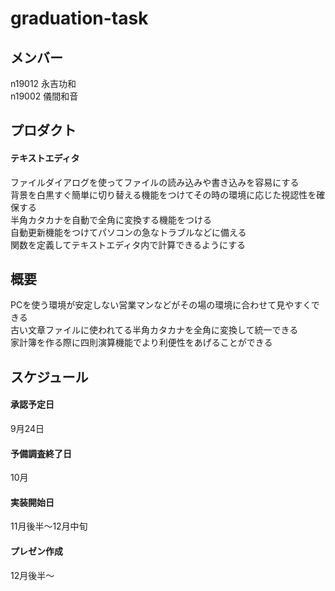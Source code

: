 # graduation-task  
## メンバー
n19012 永吉功和  
n19002 儀間和音


## プロダクト
#### テキストエディタ
ファイルダイアログを使ってファイルの読み込みや書き込みを容易にする   
背景を白黒すぐ簡単に切り替える機能をつけてその時の環境に応じた視認性を確保する  
半角カタカナを自動で全角に変換する機能をつける  
自動更新機能をつけてパソコンの急なトラブルなどに備える  
関数を定義してテキストエディタ内で計算できるようにする

## 概要  
PCを使う環境が安定しない営業マンなどがその場の環境に合わせて見やすくできる  
古い文章ファイルに使われてる半角カタカナを全角に変換して統一できる  
家計簿を作る際に四則演算機能でより利便性をあげることができる  



## スケジュール
#### 承認予定日
9月24日
#### 予備調査終了日
10月
#### 実装開始日
11月後半～12月中旬
#### プレゼン作成
12月後半～
